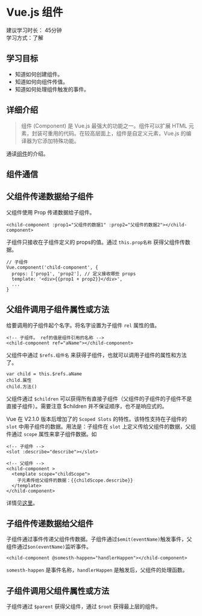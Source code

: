 # Vue.js 组件
建议学习时长： 45分钟  
学习方式：了解  

## 学习目标
* 知道如何创建组件。
* 知道如何向组件传值。
* 知道如何处理组件触发的事件。

## 详细介绍
> 组件 (Component) 是 Vue.js 最强大的功能之一。组件可以扩展 HTML 元素，封装可重用的代码。在较高层面上，组件是自定义元素，Vue.js 的编译器为它添加特殊功能。

通读[组件](https://cn.vuejs.org/v2/guide/components.html)的介绍。


## 组件通信
## 父组件传递数据给子组件
父组件使用 Prop 传递数据给子组件。
```
<child-component :prop1="父组件的数据1" :prop2="父组件的数据2"></child-component>
```

子组件只接收在子组件定义的 props的值。通过 `this.prop名称` 获得父组件传数据。
```
// 子组件
Vue.component('child-component', {
  props: ['prop1', 'prop2'], // 定义接收哪些 props
  template: '<div>{{prop1 + prop2}}</div>',
  ...
}
```

## 父组件调用子组件属性或方法
给要调用的子组件起个名字。将名字设置为子组件 `rel` 属性的值。
```
<!-- 子组件。 ref的值是组件引用的名称 -->
<child-component ref="aName"></child-component>
```

父组件中通过 `$refs.组件名` 来获得子组件，也就可以调用子组件的属性和方法了。
```
var child = this.$refs.aName
child.属性
child.方法()
```

父组件通过 `$children` 可以获得所有直接子组件（父组件的子组件的子组件不是直接子组件）。需要注意 $children 并不保证顺序，也不是响应式的。

Vue 在 V2.1.0 版本后增加了的 `Scoped Slots` 的特性。该特性支持在子组件的 `slot` 中用子组件的数据。用法是：子组件在 `slot` 上定义传给父组件的数据，父组件通过 `scope` 属性来拿子组件数据。如
```
<!-- 子组件 -->
<slot :describe="describe"></slot>

<!-- 父组件 -->
<child-component >
  <template scope="childScope">
    子元素传给父组件的数据：{{childScope.describe}}
  </template>
</child-component>
```

详情见[这里](https://github.com/vuejs/vue/releases/tag/v2.1.0)。

## 子组件传递数据给父组件
子组件通过事件传递父组件传数据。子组件通过`$emit(eventName)`触发事件，父组件通过`$on(eventName)`监听事件。
```
<child-component @somesth-happen="handlerHappen"></child-component>
```

`somesth-happen` 是事件名称，`handlerHappen` 是触发后，父组件的处理函数。


## 子组件调用父组件属性或方法
子组件通过 `$parent` 获得父组件，通过 `$root` 获得最上层的组件。

